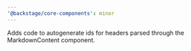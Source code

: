 ```yaml
---
'@backstage/core-components': minor
---
```


Adds code to autogenerate ids for headers parsed through the MarkdownContent component.
